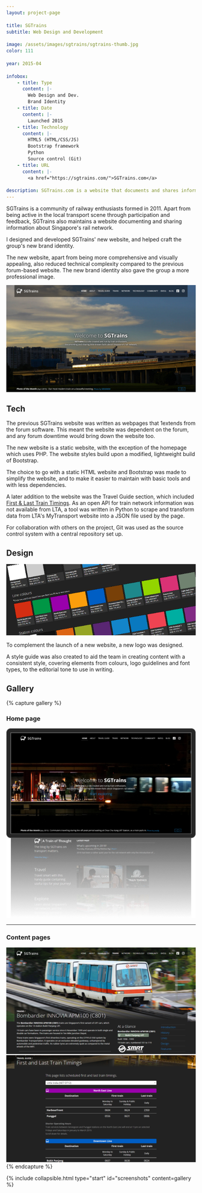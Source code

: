 ```yaml
---
layout: project-page

title: SGTrains
subtitle: Web Design and Development

image: /assets/images/sgtrains/sgtrains-thumb.jpg
color: 111

year: 2015-04

infobox: 
    - title: Type
      content: |-
        Web Design and Dev.
        Brand Identity
    - title: Date
      content: |- 
        Launched 2015
    - title: Technology
      content: |-
        HTML5 (HTML/CSS/JS)
        Bootstrap framework
        Python
        Source control (Git)
    - title: URL
      content: |-
        <a href="https://sgtrains.com/">SGTrains.com</a>

description: SGTrains.com is a website that documents and shares information about Singapore's rail network. 
---
```


SGTrains is a community of railway enthusiasts formed in 2011. Apart from being active in the local transport scene through participation and feedback, SGTrains also maintains a website documenting and sharing information about Singapore's rail network. 

I designed and developed SGTrains' new website, and helped craft the group's new brand identity. 

The new website, apart from being more comprehensive and visually appealing, also reduced technical complexity compared to the previous forum-based website. The new brand identity also gave the group a more professional image.

![Screenshot of the SGTrains homepage](/assets/images/sgtrains/sgtrains-hero.png)


## Tech

The previous SGTrains website was written as webpages that 1extends from the forum software. This meant the website was dependent on the forum, and any forum downtime would bring down the website too. 

The new website is a static website, with the exception of the homepage which uses PHP. The website styles build upon a modified, lightweight build of Bootstrap. 

The choice to go with a static HTML website and Bootstrap was made to simplify the website, and to make it easier to maintain with basic tools and with less dependencies.

A later addition to the website was the Travel Guide section, which included [First & Last Train Timings](https://www.sgtrains.com/guide-traintiming.html). As an open API for train network information was not available from LTA, a tool was written in Python to scrape and transform data from LTA's MyTransport website into a JSON file used by the page.

For collaboration with others on the project, Git was used as the source control system with a central repository set up. 

## Design

![Snippet of the style guide](/assets/images/sgtrains/sgtrains-design.png)

To complement the launch of a new website, a new logo was designed. 

A style guide was also created to aid the team in creating content with a consistent style, covering elements from colours, logo guidelines and font types, to the  editorial tone to use in writing. 

## Gallery

{% capture gallery %}
### Home page
![Screenshot of the SGTrains homepage](/assets/images/sgtrains/sgtrains-home.png)

-----

### Content pages
![Screenshot of the rolling stock page](/assets/images/sgtrains/sgtrains-rollingstock.png)
![Screenshot of the last train page](/assets/images/sgtrains/sgtrains-lasttrain.png)
{% endcapture %}

{% include collapsible.html type="start" id="screenshots" content=gallery %}
